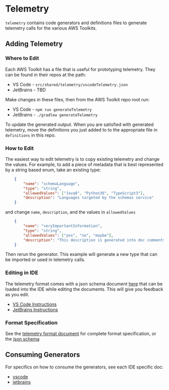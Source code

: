 # Telemetry
`telemetry` contains code generators and definitions files to generate telemetry calls for the various
AWS Toolkits.

## Adding Telemetry

### Where to Edit

Each AWS Toolkit has a file that is useful for prototyping telemetry. They can be found in their repos at the path:

- VS Code - `src/shared/telemetry/vscodeTelemetry.json`
- JetBrains - TBD

Make changes in these files, then from the AWS Toolkit repo root run:

- VS Code - `npm run generateTelemetry`
- JetBrains - `./gradlew generateTelemetry`

To update the generated output. When you are satisfied with generated telemetry, move
the definitions you just added to to the appropriate file in `definitions` in this repo.

### How to Edit

The easiest way to edit telemetry is to copy existing telemetry and change the values. For example,
to add a piece of metadata that is best represented by a string based enum, take an existing type:

```json
    {
        "name": "schemaLanguage",
        "type": "string",
        "allowedValues": ["Java8", "Python36", "TypeScript3"],
        "description": "Languages targeted by the schemas service"
    }
```

and change `name`, `description`, and the values in `allowedValues`

```json
    {
        "name": "veryImportantInformation",
        "type": "string",
        "allowedValues": ["yes", "no", "maybe"],
        "description": "This description is generated into doc comments so make it count"
    }
```

Then rerun the generator. This example will generate a new type that can be imported or used in telemetry calls.

### Editing in IDE

The telemetry format comes with a json schema document [here](telemetrySchema.json) that can be loaded
into the IDE while editing the documents. This will give you feedback as you edit.

- [VS Code Instructions](https://code.visualstudio.com/docs/languages/json#_mapping-to-a-schema-in-the-workspace)
- [JetBrains Instructions](https://www.jetbrains.com/help/idea/json.html#ws_json_schema_add_custom)

### Format Specification

See the [telemetry format document](telemetryformat.md) for complete format specification, or the 
[json schema](telemetrySchema.json)

## Consuming Generators

For specifics on how to consume the generators, see each IDE specific doc:

-   [vscode](vscode/README.md)
-   [jetbrains](jetbrains/README.md)
